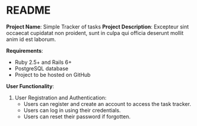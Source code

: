 # README
**Project Name**: Simple Tracker of tasks
**Project Description**: Excepteur sint occaecat cupidatat non proident, sunt in culpa qui officia deserunt mollit anim id est laborum.

**Requirements**:

- Ruby 2.5+ and Rails 6+
- PostgreSQL database
- Project to be hosted on GitHub

**User Functionality**:

1. User Registration and Authentication:
   + Users can register and create an account to access the task tracker.
   + Users can log in using their credentials.
   - Users can reset their password if forgotten.
